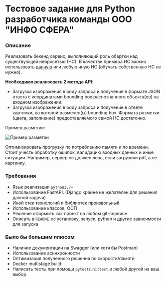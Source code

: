 # Тестовое задание для Python разработчика команды ООО "ИНФО СФЕРА"

### Описание

Реализовать бекенд сервис, выполняющий роль обертки над существующей нейросетью (НС). В качестве примера НС можно использовать [данную](https://github.com/ultralytics/ultralytics) или любую иную НС (обучать собственную НС не нужно). 

**Необходимо реализовать 2 метода API**:

- Загрузка изображения в body запроса и получение в формате JSON ответа с координатами bounding box распознанного объекта(ов) на входном изображении.
- Загрузка изображения в body запроса и получение в ответе картинки, на которой размечен(ы) bounding box. Формата разметки (цвета, заполнение) предоставляемого самой НС достаточно.

Пример разметки:

![Пример разметки](https://image-net.org/static_files/figures/kit_fox.JPG)
   
Оптимизировать прогрузку по потреблению памяти и по времени. Стоит учесть обработку ошибок, валидацию входных данных и иные ситуации. Например, сервер не должен лечь, если загрузили pdf, а не картинку. 


### Требования

* Язык реализации `python3.7+`
* Использование FastAPI. (Django крайне не желателен для решения данной задачи)
* Иной стек технологий и библиотек произвольный
* Использование классов, ООП
* Решение оформить как проект на любом git-сервисе
* Описать в `README.md` установку, запуск, python и другие зависимости для запуска

### Было бы большим плюсом

* Наличие документации на Swagger (или хотя бы Postman) 
* Использование асинхронности
* Оптимизация полученного решения по скорости/памяти
* Docker multistage build
* Написать тесты при помощи `pytest`/`unittest` и любой другой на ваш выбор
